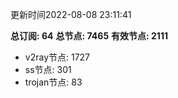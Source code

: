 更新时间2022-08-08 23:11:41

**总订阅: 64**
**总节点: 7465**
**有效节点: 2111**
- v2ray节点: 1727
- ss节点: 301
- trojan节点: 83
